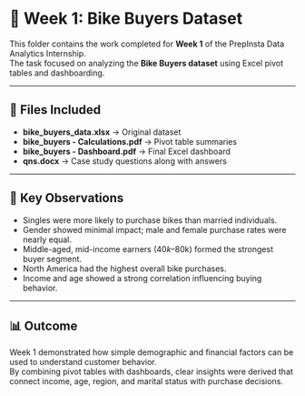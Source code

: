 # 📌 Week 1: Bike Buyers Dataset

This folder contains the work completed for **Week 1** of the PrepInsta Data Analytics Internship.  
The task focused on analyzing the **Bike Buyers dataset** using Excel pivot tables and dashboarding.

---

## 📂 Files Included
- **bike_buyers_data.xlsx** → Original dataset  
- **bike_buyers - Calculations.pdf** → Pivot table summaries  
- **bike_buyers - Dashboard.pdf** → Final Excel dashboard  
- **qns.docx** → Case study questions along with answers

---

## 🔑 Key Observations
- Singles were more likely to purchase bikes than married individuals.  
- Gender showed minimal impact; male and female purchase rates were nearly equal.  
- Middle-aged, mid-income earners ($40k–$80k) formed the strongest buyer segment.  
- North America had the highest overall bike purchases.  
- Income and age showed a strong correlation influencing buying behavior.  

---

## 📊 Outcome
Week 1 demonstrated how simple demographic and financial factors can be used to understand customer behavior.  
By combining pivot tables with dashboards, clear insights were derived that connect income, age, region, and marital status with purchase decisions.
